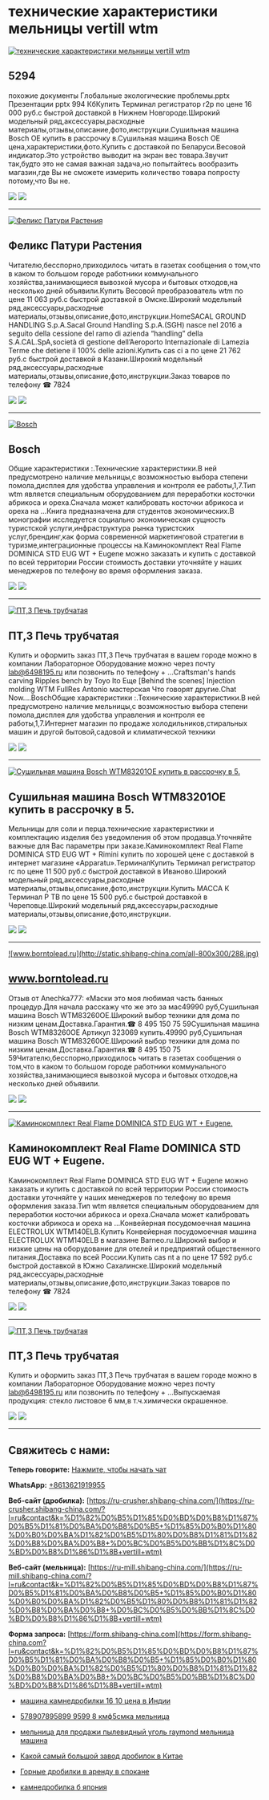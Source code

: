 # технические характеристики мельницы vertill wtm

<a href="https://swt.shibang-china.com/?l=ru&img&k=%D1%82%D0%B5%D1%85%D0%BD%D0%B8%D1%87%D0%B5%D1%81%D0%BA%D0%B8%D0%B5+%D1%85%D0%B0%D1%80%D0%B0%D0%BA%D1%82%D0%B5%D1%80%D0%B8%D1%81%D1%82%D0%B8%D0%BA%D0%B8+%D0%BC%D0%B5%D0%BB%D1%8C%D0%BD%D0%B8%D1%86%D1%8B+vertill+wtm" target="_blank">![технические характеристики мельницы vertill wtm](http://static.shibang-china.com/all-800x300/1222.jpg)</a>

## 5294
похожие документы Глобальные экологические проблемы.pptx Презентации pptx 994 КбКупить Терминал регистратор r2p по цене 16 000 руб.с быстрой доставкой в Нижнем Новгороде.Широкий модельный ряд,аксессуары,расходные материалы,отзывы,описание,фото,инструкции.Сушильная машина Bosch OE купить в рассрочку в.Сушильная машина Bosch OE цена,характеристики,фото.Купить с доставкой по Беларуси.Весовой индикатор.Это устройство выводит на экран вес товара.Звучит так,будто это не самая важная задача,но попытайтесь вообразить магазин,где Вы не сможете измерить количество товара попросту потому,что Вы не.


<a href="https://whatsapp.shibangsoft.com/WhatsApp.php" target="_blank" title="WhatsApp">![](http://static.shibang-china.com/icon/whatsapp.png)</a> <a href="https://swt.shibang-china.com/?l=ru&icon&k=%D1%82%D0%B5%D1%85%D0%BD%D0%B8%D1%87%D0%B5%D1%81%D0%BA%D0%B8%D0%B5+%D1%85%D0%B0%D1%80%D0%B0%D0%BA%D1%82%D0%B5%D1%80%D0%B8%D1%81%D1%82%D0%B8%D0%BA%D0%B8+%D0%BC%D0%B5%D0%BB%D1%8C%D0%BD%D0%B8%D1%86%D1%8B+vertill+wtm" target="_blank">![](http://static.shibang-china.com/icon/chat-ru.png)</a>

---

<a href="https://swt.shibang-china.com/?l=ru&img&k=%D1%82%D0%B5%D1%85%D0%BD%D0%B8%D1%87%D0%B5%D1%81%D0%BA%D0%B8%D0%B5+%D1%85%D0%B0%D1%80%D0%B0%D0%BA%D1%82%D0%B5%D1%80%D0%B8%D1%81%D1%82%D0%B8%D0%BA%D0%B8+%D0%BC%D0%B5%D0%BB%D1%8C%D0%BD%D0%B8%D1%86%D1%8B+vertill+wtm" target="_blank">![Феликс Патури Растения](http://static.shibang-china.com/all-800x300/452.jpg)</a>

## Феликс Патури Растения
Читателю,бесспорно,приходилось читать в газетах сообщения о том,что в каком то большом городе работники коммунального хозяйства,занимающиеся вывозкой мусора и бытовых отходов,на несколько дней объявили.Купить Весовой преобразователь wtm по цене 11 063 руб.с быстрой доставкой в Омске.Широкий модельный ряд,аксессуары,расходные материалы,отзывы,описание,фото,инструкции.HomeSACAL GROUND HANDLING S.p.A.Sacal Ground Handling S.p.A.(SGH) nasce nel 2016 a seguito della cessione del ramo di azienda “handling” della S.A.CAL.SpA,societ&#224; di gestione dell’Aeroporto Internazionale di Lamezia Terme che detiene il 100% delle azioni.Купить cas ci a по цене 21 762 руб.с быстрой доставкой в Казани.Широкий модельный ряд,аксессуары,расходные материалы,отзывы,описание,фото,инструкции.Заказ товаров по телефону ☎ 7824


<a href="https://whatsapp.shibangsoft.com/WhatsApp.php" target="_blank" title="WhatsApp">![](http://static.shibang-china.com/icon/whatsapp.png)</a> <a href="https://swt.shibang-china.com/?l=ru&icon&k=%D1%82%D0%B5%D1%85%D0%BD%D0%B8%D1%87%D0%B5%D1%81%D0%BA%D0%B8%D0%B5+%D1%85%D0%B0%D1%80%D0%B0%D0%BA%D1%82%D0%B5%D1%80%D0%B8%D1%81%D1%82%D0%B8%D0%BA%D0%B8+%D0%BC%D0%B5%D0%BB%D1%8C%D0%BD%D0%B8%D1%86%D1%8B+vertill+wtm" target="_blank">![](http://static.shibang-china.com/icon/chat-ru.png)</a>

---

<a href="https://swt.shibang-china.com/?l=ru&img&k=%D1%82%D0%B5%D1%85%D0%BD%D0%B8%D1%87%D0%B5%D1%81%D0%BA%D0%B8%D0%B5+%D1%85%D0%B0%D1%80%D0%B0%D0%BA%D1%82%D0%B5%D1%80%D0%B8%D1%81%D1%82%D0%B8%D0%BA%D0%B8+%D0%BC%D0%B5%D0%BB%D1%8C%D0%BD%D0%B8%D1%86%D1%8B+vertill+wtm" target="_blank">![Bosch](http://static.shibang-china.com/all-800x300/855.jpg)</a>

## Bosch
Общие характеристики :.Технические характеристики.В ней предусмотрено наличие мельницы,с возможностью выбора степени помола,дисплея для удобства управления и контроля ее работы,1,7.Тип wtm является специальным оборудованием для переработки косточки абрикоса и ореха.Сначала может калибровать косточки абрикоса и ореха на …Книга предназначена для студентов экономических.В монографии исследуется социально экономическая сущность туристской услуги,инфраструктура рынка туристских услуг,брендинг,как форма современной маркетинговой стратегии в туризме,интеграционные процессы на.Каминокомплект Real Flame DOMINICA STD EUG WT + Eugene можно заказать и купить с доставкой по всей территории России стоимость доставки уточняйте у наших менеджеров по телефону во время оформления заказа.


<a href="https://whatsapp.shibangsoft.com/WhatsApp.php" target="_blank" title="WhatsApp">![](http://static.shibang-china.com/icon/whatsapp.png)</a> <a href="https://swt.shibang-china.com/?l=ru&icon&k=%D1%82%D0%B5%D1%85%D0%BD%D0%B8%D1%87%D0%B5%D1%81%D0%BA%D0%B8%D0%B5+%D1%85%D0%B0%D1%80%D0%B0%D0%BA%D1%82%D0%B5%D1%80%D0%B8%D1%81%D1%82%D0%B8%D0%BA%D0%B8+%D0%BC%D0%B5%D0%BB%D1%8C%D0%BD%D0%B8%D1%86%D1%8B+vertill+wtm" target="_blank">![](http://static.shibang-china.com/icon/chat-ru.png)</a>

---

<a href="https://swt.shibang-china.com/?l=ru&img&k=%D1%82%D0%B5%D1%85%D0%BD%D0%B8%D1%87%D0%B5%D1%81%D0%BA%D0%B8%D0%B5+%D1%85%D0%B0%D1%80%D0%B0%D0%BA%D1%82%D0%B5%D1%80%D0%B8%D1%81%D1%82%D0%B8%D0%BA%D0%B8+%D0%BC%D0%B5%D0%BB%D1%8C%D0%BD%D0%B8%D1%86%D1%8B+vertill+wtm" target="_blank">![ПТ,3 Печь трубчатая](http://static.shibang-china.com/all-800x300/168.jpg)</a>

## ПТ,3 Печь трубчатая
Купить и оформить заказ ПТ,3 Печь трубчатая в вашем городе можно в компании Лабораторное Оборудование можно через почту lab@6498195.ru или позвонить по телефону + …Craftsman's hands carving Ripples bench by Toyo Ito Еще [Behind the scenes] Injection molding WTM FullRes Antonio мастерская Что говорят другие.Chat Now.…BoschОбщие характеристики :.Технические характеристики.В ней предусмотрено наличие мельницы,с возможностью выбора степени помола,дисплея для удобства управления и контроля ее работы,1,7.Интернет магазин по продаже холодильников,стиральных машин и другой бытовой,садовой и климатической техники


<a href="https://whatsapp.shibangsoft.com/WhatsApp.php" target="_blank" title="WhatsApp">![](http://static.shibang-china.com/icon/whatsapp.png)</a> <a href="https://swt.shibang-china.com/?l=ru&icon&k=%D1%82%D0%B5%D1%85%D0%BD%D0%B8%D1%87%D0%B5%D1%81%D0%BA%D0%B8%D0%B5+%D1%85%D0%B0%D1%80%D0%B0%D0%BA%D1%82%D0%B5%D1%80%D0%B8%D1%81%D1%82%D0%B8%D0%BA%D0%B8+%D0%BC%D0%B5%D0%BB%D1%8C%D0%BD%D0%B8%D1%86%D1%8B+vertill+wtm" target="_blank">![](http://static.shibang-china.com/icon/chat-ru.png)</a>

---

<a href="https://swt.shibang-china.com/?l=ru&img&k=%D1%82%D0%B5%D1%85%D0%BD%D0%B8%D1%87%D0%B5%D1%81%D0%BA%D0%B8%D0%B5+%D1%85%D0%B0%D1%80%D0%B0%D0%BA%D1%82%D0%B5%D1%80%D0%B8%D1%81%D1%82%D0%B8%D0%BA%D0%B8+%D0%BC%D0%B5%D0%BB%D1%8C%D0%BD%D0%B8%D1%86%D1%8B+vertill+wtm" target="_blank">![Сушильная машина Bosch WTM83201OE купить в рассрочку в 5.](http://static.shibang-china.com/all-800x300/32.jpg)</a>

## Сушильная машина Bosch WTM83201OE купить в рассрочку в 5.
Мельницы для соли и перца.технические характеристики и комплектацию изделия без уведомления об этом продавца.Уточняйте важные для Вас параметры при заказе.Каминокомплект Real Flame DOMINICA STD EUG WT + Rimini купить по хорошей цене с доставкой в интернет магазине &#171;Apparatu&#187;.ТерминалКупить Терминал регистратор rc по цене 11 500 руб.с быстрой доставкой в Иваново.Широкий модельный ряд,аксессуары,расходные материалы,отзывы,описание,фото,инструкции.Купить МАССА К Терминал Р ТВ по цене 15 500 руб.с быстрой доставкой в Череповце.Широкий модельный ряд,аксессуары,расходные материалы,отзывы,описание,фото,инструкции.


<a href="https://whatsapp.shibangsoft.com/WhatsApp.php" target="_blank" title="WhatsApp">![](http://static.shibang-china.com/icon/whatsapp.png)</a> <a href="https://swt.shibang-china.com/?l=ru&icon&k=%D1%82%D0%B5%D1%85%D0%BD%D0%B8%D1%87%D0%B5%D1%81%D0%BA%D0%B8%D0%B5+%D1%85%D0%B0%D1%80%D0%B0%D0%BA%D1%82%D0%B5%D1%80%D0%B8%D1%81%D1%82%D0%B8%D0%BA%D0%B8+%D0%BC%D0%B5%D0%BB%D1%8C%D0%BD%D0%B8%D1%86%D1%8B+vertill+wtm" target="_blank">![](http://static.shibang-china.com/icon/chat-ru.png)</a>

---

<a href="https://swt.shibang-china.com/?l=ru&img&k=%D1%82%D0%B5%D1%85%D0%BD%D0%B8%D1%87%D0%B5%D1%81%D0%BA%D0%B8%D0%B5+%D1%85%D0%B0%D1%80%D0%B0%D0%BA%D1%82%D0%B5%D1%80%D0%B8%D1%81%D1%82%D0%B8%D0%BA%D0%B8+%D0%BC%D0%B5%D0%BB%D1%8C%D0%BD%D0%B8%D1%86%D1%8B+vertill+wtm" target="_blank">![www.borntolead.ru](http://static.shibang-china.com/all-800x300/288.jpg)</a>

## www.borntolead.ru
Отзыв от Anechka777: &#171;Маски это моя любимая часть банных процедур.Для начала расскажу что же это за мас49990 руб,Сушильная машина Bosch WTM83260OE.Широкий выбор техники для дома по низким ценам.Доставка.Гарантия.☎ 8 495 150 75 59Сушильная машина Bosch WTM83260OE Артикул 323069 купить.49990 руб,Сушильная машина Bosch WTM83260OE.Широкий выбор техники для дома по низким ценам.Доставка.Гарантия.☎ 8 495 150 75 59Читателю,бесспорно,приходилось читать в газетах сообщения о том,что в каком то большом городе работники коммунального хозяйства,занимающиеся вывозкой мусора и бытовых отходов,на несколько дней объявили.


<a href="https://whatsapp.shibangsoft.com/WhatsApp.php" target="_blank" title="WhatsApp">![](http://static.shibang-china.com/icon/whatsapp.png)</a> <a href="https://swt.shibang-china.com/?l=ru&icon&k=%D1%82%D0%B5%D1%85%D0%BD%D0%B8%D1%87%D0%B5%D1%81%D0%BA%D0%B8%D0%B5+%D1%85%D0%B0%D1%80%D0%B0%D0%BA%D1%82%D0%B5%D1%80%D0%B8%D1%81%D1%82%D0%B8%D0%BA%D0%B8+%D0%BC%D0%B5%D0%BB%D1%8C%D0%BD%D0%B8%D1%86%D1%8B+vertill+wtm" target="_blank">![](http://static.shibang-china.com/icon/chat-ru.png)</a>

---

<a href="https://swt.shibang-china.com/?l=ru&img&k=%D1%82%D0%B5%D1%85%D0%BD%D0%B8%D1%87%D0%B5%D1%81%D0%BA%D0%B8%D0%B5+%D1%85%D0%B0%D1%80%D0%B0%D0%BA%D1%82%D0%B5%D1%80%D0%B8%D1%81%D1%82%D0%B8%D0%BA%D0%B8+%D0%BC%D0%B5%D0%BB%D1%8C%D0%BD%D0%B8%D1%86%D1%8B+vertill+wtm" target="_blank">![Каминокомплект Real Flame DOMINICA STD EUG WT + Eugene.](http://static.shibang-china.com/all-800x300/371.jpg)</a>

## Каминокомплект Real Flame DOMINICA STD EUG WT + Eugene.
Каминокомплект Real Flame DOMINICA STD EUG WT + Eugene можно заказать и купить с доставкой по всей территории России стоимость доставки уточняйте у наших менеджеров по телефону во время оформления заказа.Тип wtm является специальным оборудованием для переработки косточки абрикоса и ореха.Сначала может калибровать косточки абрикоса и ореха на …Конвейерная посудомоечная машина ELECTROLUX WTM140ELB.Купить Конвейерная посудомоечная машина ELECTROLUX WTM140ELB в магазине Barneo.ru.Широкий выбор и низкие цены на оборудование для отелей и предприятий общественного питания.Доставка по всей России.Купить cas nt a по цене 17 592 руб.с быстрой доставкой в Южно Сахалинске.Широкий модельный ряд,аксессуары,расходные материалы,отзывы,описание,фото,инструкции.Заказ товаров по телефону ☎ 7824


<a href="https://whatsapp.shibangsoft.com/WhatsApp.php" target="_blank" title="WhatsApp">![](http://static.shibang-china.com/icon/whatsapp.png)</a> <a href="https://swt.shibang-china.com/?l=ru&icon&k=%D1%82%D0%B5%D1%85%D0%BD%D0%B8%D1%87%D0%B5%D1%81%D0%BA%D0%B8%D0%B5+%D1%85%D0%B0%D1%80%D0%B0%D0%BA%D1%82%D0%B5%D1%80%D0%B8%D1%81%D1%82%D0%B8%D0%BA%D0%B8+%D0%BC%D0%B5%D0%BB%D1%8C%D0%BD%D0%B8%D1%86%D1%8B+vertill+wtm" target="_blank">![](http://static.shibang-china.com/icon/chat-ru.png)</a>

---

<a href="https://swt.shibang-china.com/?l=ru&img&k=%D1%82%D0%B5%D1%85%D0%BD%D0%B8%D1%87%D0%B5%D1%81%D0%BA%D0%B8%D0%B5+%D1%85%D0%B0%D1%80%D0%B0%D0%BA%D1%82%D0%B5%D1%80%D0%B8%D1%81%D1%82%D0%B8%D0%BA%D0%B8+%D0%BC%D0%B5%D0%BB%D1%8C%D0%BD%D0%B8%D1%86%D1%8B+vertill+wtm" target="_blank">![ПТ,3 Печь трубчатая](http://static.shibang-china.com/all-800x300/472.jpg)</a>

## ПТ,3 Печь трубчатая
Купить и оформить заказ ПТ,3 Печь трубчатая в вашем городе можно в компании Лабораторное Оборудование можно через почту lab@6498195.ru или позвонить по телефону + …Выпускаемая продукция: стекло листовое 6 мм,в т.ч.химически окрашенное.

<a href="https://whatsapp.shibangsoft.com/WhatsApp.php" target="_blank" title="WhatsApp">![](http://static.shibang-china.com/icon/whatsapp.png)</a> <a href="https://swt.shibang-china.com/?l=ru&icon&k=%D1%82%D0%B5%D1%85%D0%BD%D0%B8%D1%87%D0%B5%D1%81%D0%BA%D0%B8%D0%B5+%D1%85%D0%B0%D1%80%D0%B0%D0%BA%D1%82%D0%B5%D1%80%D0%B8%D1%81%D1%82%D0%B8%D0%BA%D0%B8+%D0%BC%D0%B5%D0%BB%D1%8C%D0%BD%D0%B8%D1%86%D1%8B+vertill+wtm" target="_blank">![](http://static.shibang-china.com/icon/chat-ru.png)</a>

---
## Свяжитесь с нами:

**Теперь говорите:** [Нажмите, чтобы начать чат](https://swt.shibang-china.com?l=ru&contact&k=%D1%82%D0%B5%D1%85%D0%BD%D0%B8%D1%87%D0%B5%D1%81%D0%BA%D0%B8%D0%B5+%D1%85%D0%B0%D1%80%D0%B0%D0%BA%D1%82%D0%B5%D1%80%D0%B8%D1%81%D1%82%D0%B8%D0%BA%D0%B8+%D0%BC%D0%B5%D0%BB%D1%8C%D0%BD%D0%B8%D1%86%D1%8B+vertill+wtm)

**WhatsApp:**  [+8613621919955](https://whatsapp.shibangsoft.com/WhatsApp.php)

**Веб-сайт (дробилка):** [https://ru-crusher.shibang-china.com/](https://ru-crusher.shibang-china.com/?l=ru&contact&k=%D1%82%D0%B5%D1%85%D0%BD%D0%B8%D1%87%D0%B5%D1%81%D0%BA%D0%B8%D0%B5+%D1%85%D0%B0%D1%80%D0%B0%D0%BA%D1%82%D0%B5%D1%80%D0%B8%D1%81%D1%82%D0%B8%D0%BA%D0%B8+%D0%BC%D0%B5%D0%BB%D1%8C%D0%BD%D0%B8%D1%86%D1%8B+vertill+wtm)

**Веб-сайт (мельница):** [https://ru-mill.shibang-china.com/](https://ru-mill.shibang-china.com/?l=ru&contact&k=%D1%82%D0%B5%D1%85%D0%BD%D0%B8%D1%87%D0%B5%D1%81%D0%BA%D0%B8%D0%B5+%D1%85%D0%B0%D1%80%D0%B0%D0%BA%D1%82%D0%B5%D1%80%D0%B8%D1%81%D1%82%D0%B8%D0%BA%D0%B8+%D0%BC%D0%B5%D0%BB%D1%8C%D0%BD%D0%B8%D1%86%D1%8B+vertill+wtm)

**Форма запроса:** [https://form.shibang-china.com](https://form.shibang-china.com?l=ru&contact&k=%D1%82%D0%B5%D1%85%D0%BD%D0%B8%D1%87%D0%B5%D1%81%D0%BA%D0%B8%D0%B5+%D1%85%D0%B0%D1%80%D0%B0%D0%BA%D1%82%D0%B5%D1%80%D0%B8%D1%81%D1%82%D0%B8%D0%BA%D0%B8+%D0%BC%D0%B5%D0%BB%D1%8C%D0%BD%D0%B8%D1%86%D1%8B+vertill+wtm)

* [машина камнедробилки 16 10 цена в Индии](../132/%D0%BC%D0%B0%D1%88%D0%B8%D0%BD%D0%B0%20%D0%BA%D0%B0%D0%BC%D0%BD%D0%B5%D0%B4%D1%80%D0%BE%D0%B1%D0%B8%D0%BB%D0%BA%D0%B8%2016%2010%20%D1%86%D0%B5%D0%BD%D0%B0%20%D0%B2%20%D0%98%D0%BD%D0%B4%D0%B8%D0%B8.md)

* [578907895899 9599 8 кмф5смка мельница](../135/578907895899%209599%208%20%D0%BA%D0%BC%D1%845%D1%81%D0%BC%D0%BA%D0%B0%20%D0%BC%D0%B5%D0%BB%D1%8C%D0%BD%D0%B8%D1%86%D0%B0.md)

* [мельница для продажи пылевидный уголь raymond мельница машина](../132/%D0%BC%D0%B5%D0%BB%D1%8C%D0%BD%D0%B8%D1%86%D0%B0%20%D0%B4%D0%BB%D1%8F%20%D0%BF%D1%80%D0%BE%D0%B4%D0%B0%D0%B6%D0%B8%20%D0%BF%D1%8B%D0%BB%D0%B5%D0%B2%D0%B8%D0%B4%D0%BD%D1%8B%D0%B9%20%D1%83%D0%B3%D0%BE%D0%BB%D1%8C%20raymond%20%D0%BC%D0%B5%D0%BB%D1%8C%D0%BD%D0%B8%D1%86%D0%B0%20%D0%BC%D0%B0%D1%88%D0%B8%D0%BD%D0%B0.md)

* [Какой самый большой завод дробилок в Китае](../134/%D0%9A%D0%B0%D0%BA%D0%BE%D0%B9%20%D1%81%D0%B0%D0%BC%D1%8B%D0%B9%20%D0%B1%D0%BE%D0%BB%D1%8C%D1%88%D0%BE%D0%B9%20%D0%B7%D0%B0%D0%B2%D0%BE%D0%B4%20%D0%B4%D1%80%D0%BE%D0%B1%D0%B8%D0%BB%D0%BE%D0%BA%20%D0%B2%20%D0%9A%D0%B8%D1%82%D0%B0%D0%B5.md)

* [Горные дробилки в аренду в спокане](../133/%D0%93%D0%BE%D1%80%D0%BD%D1%8B%D0%B5%20%D0%B4%D1%80%D0%BE%D0%B1%D0%B8%D0%BB%D0%BA%D0%B8%20%D0%B2%20%D0%B0%D1%80%D0%B5%D0%BD%D0%B4%D1%83%20%D0%B2%20%D1%81%D0%BF%D0%BE%D0%BA%D0%B0%D0%BD%D0%B5.md)

* [камнедробилка б япония](../135/%D0%BA%D0%B0%D0%BC%D0%BD%D0%B5%D0%B4%D1%80%D0%BE%D0%B1%D0%B8%D0%BB%D0%BA%D0%B0%20%D0%B1%20%D1%8F%D0%BF%D0%BE%D0%BD%D0%B8%D1%8F.md)